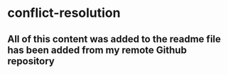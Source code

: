 # conflict-resolution

## All of this content was added to the readme file has been added from my remote Github repository
